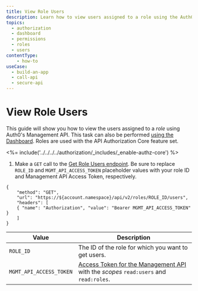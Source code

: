 ```yaml
---
title: View Role Users
description: Learn how to view users assigned to a role using the Auth0 Management API. For use with Auth0's API Authorization Core feature set.
topics:
  - authorization
  - dashboard
  - permissions
  - roles
  - users
contentType: 
    - how-to
useCase:
  - build-an-app
  - call-api
  - secure-api
---
```

# View Role Users

This guide will show you how to view the users assigned to a <dfn data-key="role">role</dfn> using Auth0's Management API. This task can also be performed [using the Dashboard](/dashboard/guides/roles/view-role-users). Roles are used with the API Authorization Core feature set.

<%= include('../../../../authorization/_includes/_enable-authz-core') %>

1. Make a `GET` call to the [Get Role Users endpoint](/api/management/v2#!/roles/get_role_users). Be sure to replace `ROLE_ID` and `MGMT_API_ACCESS_TOKEN` placeholder values with your role ID and Management API Access Token, respectively.

```har
{
	"method": "GET",
	"url": "https://${account.namespace}/api/v2/roles/ROLE_ID/users",
	"headers": [
   	{ "name": "Authorization", "value": "Bearer MGMT_API_ACCESS_TOKEN" }
	]
}
```

| **Value** | **Description** |
| - | - |
| `ROLE_ID` | Τhe ID of the role for which you want to get users. |
| `MGMT_API_ACCESS_TOKEN` | [Access Token for the Management API](/api/management/v2/tokens) with the <dfn data-key="scope">scopes</dfn> `read:users` and `read:roles`. |
